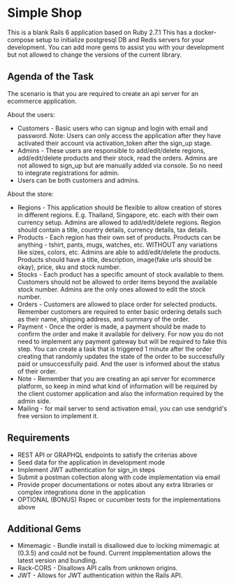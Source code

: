 # Simple Shop

This is a blank Rails 6 application based on Ruby 2.7.1
This has a docker-compose setup to initialize postgresql DB and Redis servers for your development.
You can add more gems to assist you with your development but not allowed to change the versions of the current library.

## Agenda of the Task

The scenario is that you are required to create an api server for an ecommerce application.

About the users:

- Customers - Basic users who can signup and login with email and password. Note: Users can only access the application after they have activated their account via activation_token after the sign_up stage.
- Admins - These users are responsible to add/edit/delete regions, add/edit/delete products and their stock, read the orders. Admins are not allowed to sign_up but are manually added via console. So no need to integrate registrations for admin.
- Users can be both customers and admins.

About the store:

- Regions - This application should be flexible to allow creation of stores in different regions. E.g. Thailand, Singapore, etc. each with their own currency setup. Admins are allowed to add/edit/delete regions. Region should contain a title, country details, currency details, tax details.
- Products - Each region has their own set of products. Products can be anything - tshirt, pants, mugs, watches, etc. WITHOUT any variations like sizes, colors, etc. Admins are able to add/edit/delete the products. Products should have a title, description, image(fake urls should be okay), price, sku and stock number.
- Stocks - Each product has a specific amount of stock available to them. Customers should not be allowed to order items beyond the available stock number. Admins are the only ones allowed to edit the stock number.
- Orders - Customers are allowed to place order for selected products. Remember customers are required to enter basic ordering details such as their name, shipping address, and summary of the order.
- Payment - Once the order is made, a payment should be made to confirm the order and make it available for delivery. For now you do not need to implement any payment gateway but will be required to fake this step. You can create a task that is triggered 1 minute after the order creating that randomly updates the state of the order to be successfully paid or unsuccessfully paid. And the user is informed about the status of their order.
- Note - Remember that you are creating an api server for ecommerce platform, so keep in mind what kind of information will be required by the client customer application and also the information required by the admin side.
- Mailing - for mail server to send activation email, you can use sendgrid's free version to implement it.

## Requirements

- REST API or GRAPHQL endpoints to satisfy the criterias above
- Seed data for the application in development mode
- Implement JWT authentication for sign_in steps
- Submit a postman collection along with code implementation via email
- Provide proper documentations or notes about any extra libraries or complex integrations done in the application
- OPTIONAL (BONUS) Rspec or cucumber tests for the implementations above

## Additional Gems
- Mimemagic - Bundle install is disallowed due to locking mimemagic at (0.3.5) and could not be found. Current impplementation allows the latest version and bundling.
- Rack-CORS - Disallows API calls from unknown origins. 
- JWT - Allows for JWT authentication within the Rails API.
